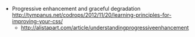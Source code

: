 - Progressive enhancement and graceful degradation http://tympanus.net/codrops/2012/11/20/learning-principles-for-improving-your-css/
  - http://alistapart.com/article/understandingprogressiveenhancement
